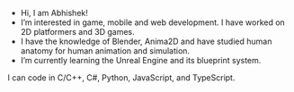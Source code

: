 - Hi, I am Abhishek!
- I’m interested in game, mobile and web development. I have worked on 2D platformers and 3D games.
- I have the knowledge of Blender, Anima2D and have studied human anatomy for human animation and simulation.
- I’m currently learning the Unreal Engine and its blueprint system. 

I can code in C/C++, C#, Python, JavaScript, and TypeScript.
